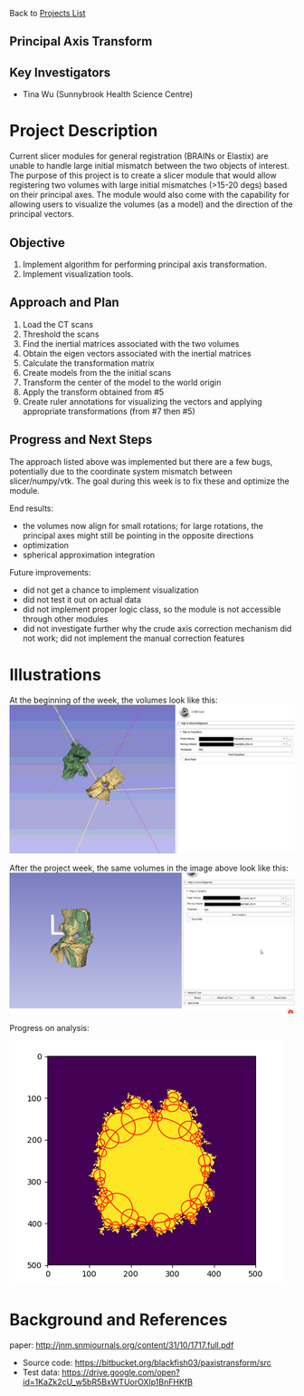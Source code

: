 Back to [Projects List](../../README.md#ProjectsList)

## Principal Axis Transform

## Key Investigators
- Tina Wu (Sunnybrook Health Science Centre)

# Project Description
<!-- Add a short paragraph describing the project. --> 
Current slicer modules for general registration (BRAINs or Elastix) are unable to handle large initial mismatch between the two objects of interest. The purpose of this project is to create a slicer module that would allow registering two volumes with large initial mismatches (>15-20 degs) based on their principal axes. The module would also come with the capability for allowing users to visualize the volumes (as a model) and the direction of the principal vectors.

## Objective
1. Implement algorithm for performing principal axis transformation. 
2. Implement visualization tools. 

## Approach and Plan

1. Load the CT scans
2. Threshold the scans
3. Find the inertial matrices associated with the two volumes
4. Obtain the eigen vectors associated with the inertial matrices
5. Calculate the transformation matrix
6. Create models from the the initial scans
7. Transform the center of the model to the world origin
8. Apply the transform obtained from #5
9. Create ruler annotations for visualizing the vectors and applying appropriate transformations (from #7 then #5)

## Progress and Next Steps

<!--Describe progress and next steps in a few bullet points as you are making progress.-->
The approach listed above was implemented but there are a few bugs, potentially due to the coordinate system mismatch between slicer/numpy/vtk. The goal during this week is to fix these and optimize the module.

End results:
- the volumes now align for small rotations; for large rotations, the principal axes might still be pointing in the opposite directions
- optimization
- spherical approximation integration

Future improvements:
- did not get a chance to implement visualization
- did not test it out on actual data
- did not implement proper logic class, so the module is not accessible through other modules
- did not investigate further why the crude axis correction mechanism did not work; did not implement the manual correction features

# Illustrations

<!--Add pictures and links to videos that demonstrate what has been accomplished.-->

At the beginning of the week, the volumes look like this:
![In this picture, the color green is associated with the fixed volume and yellow is associated with the moving volume. The goal is to match the position and orientation of the moving to the fixed volume. The green lines represent the principal directions of the volume and as you can see, they don't look like they are pointing in the right directions.](slicer-descript.png)

After the project week, the same volumes in the image above look like this:
![Result by the end of the week.](slicer-result.png)

Progress on analysis:

![spherical approximation.](spheres.png)

# Background and References

<!--Use this space for information that may help people better understand your project, like links to papers, source code, or data.-->
paper: http://jnm.snmjournals.org/content/31/10/1717.full.pdf


- Source code: https://bitbucket.org/blackfish03/paxistransform/src
- Test data: https://drive.google.com/open?id=1KaZk2cU_w5bR5BxWTUorOXIp1BnFHKfB
